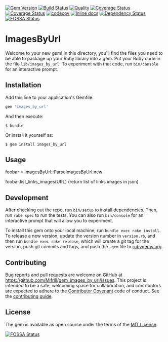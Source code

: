 [![Gem Version](https://badge.fury.io/rb/images_by_url.svg)](https://badge.fury.io/rb/images_by_url)
[![Build Status](https://travis-ci.org/Mifrill/gem_images_by_url.svg?branch=master)](https://travis-ci.org/Mifrill/gem_images_by_url)
[![Quality](http://img.shields.io/codeclimate/github/Mifrill/gem_images_by_url.svg)](https://codeclimate.com/github/Mifrill/gem_images_by_url)
[![Coverage Status](https://img.shields.io/codeclimate/coverage/github/Mifrill/gem_images_by_url.svg)](https://codeclimate.com/github/mifrill/gem_images_by_url)
[![Coverage Status](https://coveralls.io/repos/github/Mifrill/gem_images_by_url/badge.svg?branch=master)](https://coveralls.io/github/Mifrill/gem_images_by_url?branch=master)
[![codecov](https://codecov.io/gh/Mifrill/gem_images_by_url/branch/master/graph/badge.svg)](https://codecov.io/gh/Mifrill/gem_images_by_url)
[![Inline docs](http://inch-ci.org/github/Mifrill/gem_images_by_url.svg?branch=master)](http://inch-ci.org/github/Mifrill/gem_images_by_url)
[![Dependency Status](https://gemnasium.com/badges/github.com/Mifrill/gem_images_by_url.svg)](https://gemnasium.com/github.com/Mifrill/gem_images_by_url)
[![FOSSA Status](https://app.fossa.io/api/projects/git%2Bhttps%3A%2F%2Fgithub.com%2FMifrill%2Fgem_images_by_url.svg?type=shield)](https://app.fossa.io/projects/git%2Bhttps%3A%2F%2Fgithub.com%2FMifrill%2Fgem_images_by_url?ref=badge_shield)

# ImagesByUrl

Welcome to your new gem! In this directory, you'll find the files you need to be able to package up your Ruby library into a gem. Put your Ruby code in the file `lib/images_by_url`. To experiment with that code, run `bin/console` for an interactive prompt.

## Installation

Add this line to your application's Gemfile:

```ruby
gem 'images_by_url'
```

And then execute:

    $ bundle

Or install it yourself as:

    $ gem install images_by_url

## Usage

foobar = ImagesByUrl::ParseImagesByUrl.new

foobar.list_links_images(URL) (return list of links images in json)

## Development

After checking out the repo, run `bin/setup` to install dependencies. Then, run `rake spec` to run the tests. You can also run `bin/console` for an interactive prompt that will allow you to experiment.

To install this gem onto your local machine, run `bundle exec rake install`. To release a new version, update the version number in `version.rb`, and then run `bundle exec rake release`, which will create a git tag for the version, push git commits and tags, and push the `.gem` file to [rubygems.org](https://rubygems.org).

## Contributing

Bug reports and pull requests are welcome on GitHub at https://github.com/Mifrill/gem_images_by_url/issues. This project is intended to be a safe, welcoming space for collaboration, and contributors are expected to adhere to the [Contributor Covenant](http://contributor-covenant.org) code of conduct.
See the [contributing guide](https://github.com/Mifrill/gem_images_by_url/blob/master/CONTTIBUTING.md).


## License

The gem is available as open source under the terms of the [MIT License](http://opensource.org/licenses/MIT).


[![FOSSA Status](https://app.fossa.io/api/projects/git%2Bhttps%3A%2F%2Fgithub.com%2FMifrill%2Fgem_images_by_url.svg?type=large)](https://app.fossa.io/projects/git%2Bhttps%3A%2F%2Fgithub.com%2FMifrill%2Fgem_images_by_url?ref=badge_large)